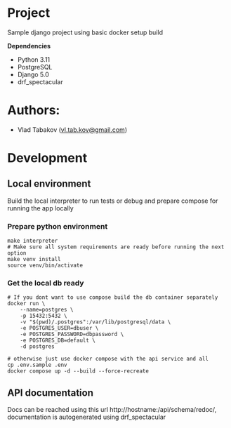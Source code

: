 # Project

Sample django project using basic docker setup build

**Dependencies**

- Python 3.11
- PostgreSQL
- Django 5.0
- drf_spectacular

# Authors:

- Vlad Tabakov (vl.tab.kov@gmail.com)


# Development

## Local environment

Build the local interpreter to run tests or debug and prepare compose for running the app locally

### Prepare python environment

```shell
make interpreter
# Make sure all system requirements are ready before running the next option
make venv install 
source venv/bin/activate
```

### Get the local db ready
```shell
# If you dont want to use compose build the db container separately 
docker run \
	--name=postgres \ 
	-p 15432:5432 \  
	-v "$(pwd)/.postgres":/var/lib/postgresql/data \  
	-e POSTGRES_USER=dbuser \
	-e POSTGRES_PASSWORD=dbpassword \
	-e POSTGRES_DB=default \
	-d postgres
	
# otherwise just use docker compose with the api service and all
cp .env.sample .env
docker compose up -d --build --force-recreate 
```

## API documentation

Docs can be reached using this url http://hostname:/api/schema/redoc/, documentation is autogenerated using drf_spectacular